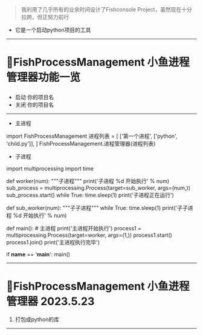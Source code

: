 >  我利用了几乎所有的业余时间设计了Fishconsole Project，虽然现在十分拉跨，但正努力前行

- 它是一个启动python项目的工具
----

# 🦈FishProcessManagement 小鱼进程管理器功能一览
##### 
- 启动 你的项目名
- 关闭 你的项目名
------------



- 主进程


import FishProcessManagement
进程列表 = [
['第一个进程', ['python', 'child.py']],
]
FishProcessManagement.进程管理器(进程列表)








- 子进程

import multiprocessing
import time

def worker(num):
    """子进程"""
    print('子进程 %d 开始执行' % num)
    sub_process = multiprocessing.Process(target=sub_worker, args=(num,))
    sub_process.start()
    while True:
       time.sleep(1)
       print('子进程正在运行')

def sub_worker(num):
    """子子进程"""
    while True:
       time.sleep(1)
       print('子子进程 %d 开始执行' % num)
    
   

def main():
    # 主进程
    print('主进程开始执行')
    process1 = multiprocessing.Process(target=worker, args=(1,))
    process1.start()
    process1.join()
    print('主进程执行完毕')

if __name__ == '__main__':
    main()




-----------





# 🦈FishProcessManagement 小鱼进程管理器 2023.5.23

1. 打包成python的库
-----------



